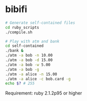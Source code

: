 # bibifi

```sh
# Generate self-contained files
cd ruby_scripts
./compile.sh

# Play with atm and bank
cd self-contained
./bank &
./atm -a bob -n 10.00
./atm -a bob -d 15.00
./atm -a bob -w 5.00
./atm -a bob -g
./atm -a alice -n 15.00
./atm -a alice -c bob.card -g
echo $? # 255
```

Requirement: ruby 2.1.2p95 or higher